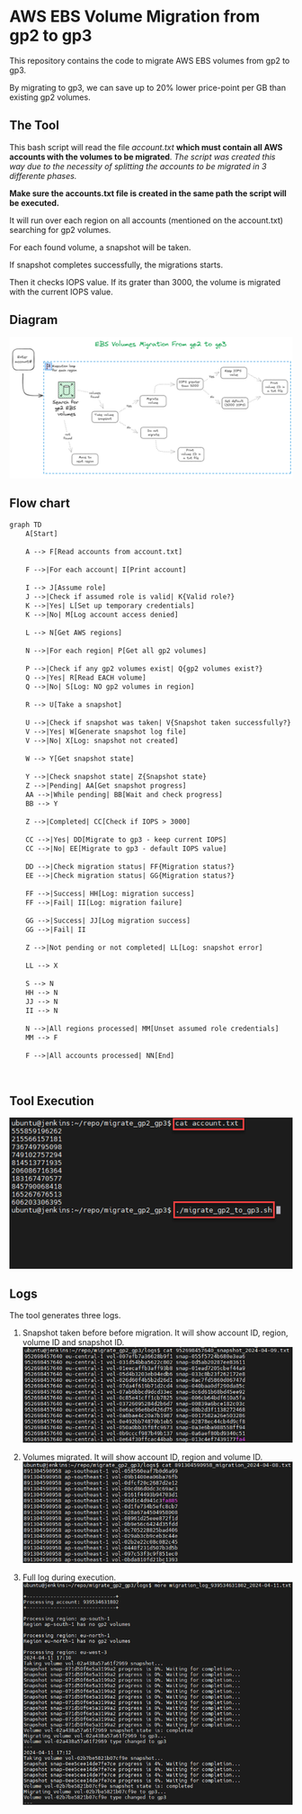 # AWS EBS Volume Migration from gp2 to gp3

This repository contains the code to migrate AWS EBS volumes from gp2 to gp3. 

By migrating to gp3, we can save up to 20% lower price-point per GB than existing gp2 volumes.

## The Tool

This bash script will read the file _account.txt_ **which must contain all AWS accounts with the volumes to be migrated**. _The script was created this way due to the necessity of splitting the accounts to be migrated in 3 differente phases._

**Make sure the accounts.txt file is created in the same path the script will be executed.**

It will run over each region on all accounts (mentioned on the account.txt) searching for gp2 volumes.

For each found volume, a snapshot will be taken.

If snapshot completes successfully, the migrations starts.

Then it checks IOPS value. If its grater than 3000, the volume is migrated with the current IOPS value.


## Diagram

![Diagram](images/diagram.png)

## Flow chart

```mermaid
graph TD
    A[Start]     

    A --> F[Read accounts from account.txt]

    F -->|For each account| I[Print account]
    
    I --> J[Assume role]
    J -->|Check if assumed role is valid| K{Valid role?}
    K -->|Yes| L[Set up temporary credentials]
    K -->|No| M[Log account access denied]
    
    L --> N[Get AWS regions]

    N -->|For each region| P[Get all gp2 volumes]
    
    P -->|Check if any gp2 volumes exist| Q{gp2 volumes exist?}
    Q -->|Yes| R[Read EACH volume]
    Q -->|No| S[Log: NO gp2 volumes in region]

    R --> U[Take a snapshot]
    
    U -->|Check if snapshot was taken| V{Snapshot taken successfully?}
    V -->|Yes| W[Generate snapshot log file]
    V -->|No| X[Log: snapshot not created]

    W --> Y[Get snapshot state]
    
    Y -->|Check snapshot state| Z{Snapshot state}
    Z -->|Pending| AA[Get snapshot progress]
    AA -->|While pending| BB[Wait and check progress]
    BB --> Y

    Z -->|Completed| CC[Check if IOPS > 3000]
    
    CC -->|Yes| DD[Migrate to gp3 - keep current IOPS]
    CC -->|No| EE[Migrate to gp3 - default IOPS value]
    
    DD -->|Check migration status| FF{Migration status?}
    EE -->|Check migration status| GG{Migration status?}

    FF -->|Success| HH[Log: migration success]
    FF -->|Fail| II[Log: migration failure]

    GG -->|Success| JJ[Log migration success]
    GG -->|Fail| II

    Z -->|Not pending or not completed| LL[Log: snapshot error]
    
    LL --> X

    S --> N
    HH --> N
    JJ --> N
    II --> N
    
    N -->|All regions processed| MM[Unset assumed role credentials]
    MM --> F

    F -->|All accounts processed| NN[End]
```
<br>

## Tool Execution

![Diagram](images/run_script.png)

## Logs

The tool generates three logs.

1. Snapshot taken before before migration. 
It will show account ID, region, volume ID and snapshot ID.
![Diagram](images/snapshot.png)

2. Volumes migrated.
It will show account ID, region and volume ID.
![Diagram](images/migration.png)

3. Full log during execution.
![Diagram](images/full_log.png)